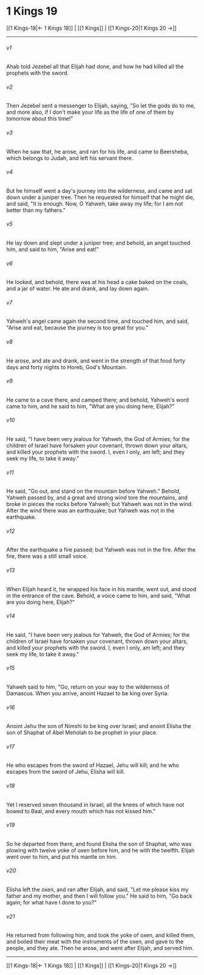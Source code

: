 # 1 Kings 19

[[1 Kings-18|← 1 Kings 18]] | [[1 Kings]] | [[1 Kings-20|1 Kings 20 →]]
***



###### v1 
Ahab told Jezebel all that Elijah had done, and how he had killed all the prophets with the sword. 

###### v2 
Then Jezebel sent a messenger to Elijah, saying, "So let the gods do to me, and more also, if I don't make your life as the life of one of them by tomorrow about this time!" 

###### v3 
When he saw that, he arose, and ran for his life, and came to Beersheba, which belongs to Judah, and left his servant there. 

###### v4 
But he himself went a day's journey into the wilderness, and came and sat down under a juniper tree. Then he requested for himself that he might die, and said, "It is enough. Now, O Yahweh, take away my life; for I am not better than my fathers." 

###### v5 
He lay down and slept under a juniper tree; and behold, an angel touched him, and said to him, "Arise and eat!" 

###### v6 
He looked, and behold, there was at his head a cake baked on the coals, and a jar of water. He ate and drank, and lay down again. 

###### v7 
Yahweh's angel came again the second time, and touched him, and said, "Arise and eat, because the journey is too great for you." 

###### v8 
He arose, and ate and drank, and went in the strength of that food forty days and forty nights to Horeb, God's Mountain. 

###### v9 
He came to a cave there, and camped there; and behold, Yahweh's word came to him, and he said to him, "What are you doing here, Elijah?" 

###### v10 
He said, "I have been very jealous for Yahweh, the God of Armies; for the children of Israel have forsaken your covenant, thrown down your altars, and killed your prophets with the sword. I, even I only, am left; and they seek my life, to take it away." 

###### v11 
He said, "Go out, and stand on the mountain before Yahweh." Behold, Yahweh passed by, and a great and strong wind tore the mountains, and broke in pieces the rocks before Yahweh; but Yahweh was not in the wind. After the wind there was an earthquake; but Yahweh was not in the earthquake. 

###### v12 
After the earthquake a fire passed; but Yahweh was not in the fire. After the fire, there was a still small voice. 

###### v13 
When Elijah heard it, he wrapped his face in his mantle, went out, and stood in the entrance of the cave. Behold, a voice came to him, and said, "What are you doing here, Elijah?" 

###### v14 
He said, "I have been very jealous for Yahweh, the God of Armies; for the children of Israel have forsaken your covenant, thrown down your altars, and killed your prophets with the sword. I, even I only, am left; and they seek my life, to take it away." 

###### v15 
Yahweh said to him, "Go, return on your way to the wilderness of Damascus. When you arrive, anoint Hazael to be king over Syria. 

###### v16 
Anoint Jehu the son of Nimshi to be king over Israel; and anoint Elisha the son of Shaphat of Abel Meholah to be prophet in your place. 

###### v17 
He who escapes from the sword of Hazael, Jehu will kill; and he who escapes from the sword of Jehu, Elisha will kill. 

###### v18 
Yet I reserved seven thousand in Israel, all the knees of which have not bowed to Baal, and every mouth which has not kissed him." 

###### v19 
So he departed from there, and found Elisha the son of Shaphat, who was plowing with twelve yoke of oxen before him, and he with the twelfth. Elijah went over to him, and put his mantle on him. 

###### v20 
Elisha left the oxen, and ran after Elijah, and said, "Let me please kiss my father and my mother, and then I will follow you." He said to him, "Go back again; for what have I done to you?" 

###### v21 
He returned from following him, and took the yoke of oxen, and killed them, and boiled their meat with the instruments of the oxen, and gave to the people, and they ate. Then he arose, and went after Elijah, and served him.

***
[[1 Kings-18|← 1 Kings 18]] | [[1 Kings]] | [[1 Kings-20|1 Kings 20 →]]
